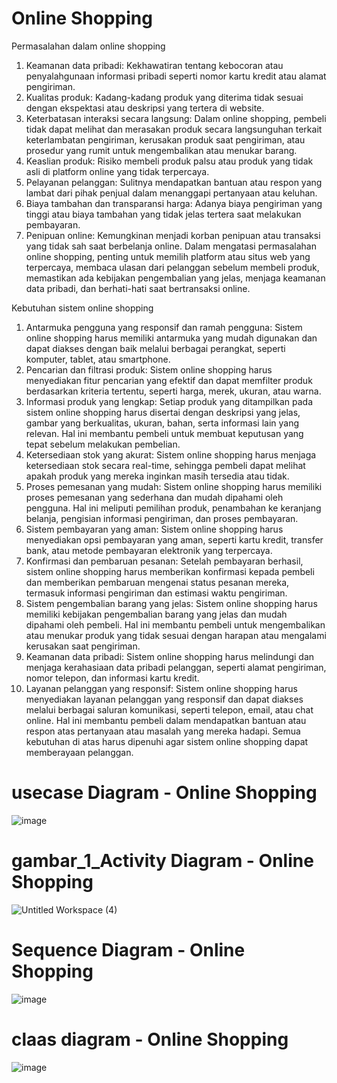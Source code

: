# Online Shopping


Permasalahan dalam online shopping 

1. Keamanan data pribadi: Kekhawatiran tentang kebocoran atau penyalahgunaan informasi pribadi seperti nomor kartu kredit atau alamat pengiriman.
2. Kualitas produk: Kadang-kadang produk yang diterima tidak sesuai dengan ekspektasi atau deskripsi yang tertera di website.
3. Keterbatasan interaksi secara langsung: Dalam online shopping, pembeli tidak dapat melihat dan merasakan produk secara langsunguhan terkait keterlambatan pengiriman, kerusakan produk saat pengiriman, atau prosedur yang rumit untuk mengembalikan atau menukar barang.
5. Keaslian produk: Risiko membeli produk palsu atau produk yang tidak asli di platform online yang tidak terpercaya.
6. Pelayanan pelanggan: Sulitnya mendapatkan bantuan atau respon yang lambat dari pihak penjual dalam menanggapi pertanyaan atau keluhan.
7. Biaya tambahan dan transparansi harga: Adanya biaya pengiriman yang tinggi atau biaya tambahan yang tidak jelas tertera saat melakukan pembayaran.
8. Penipuan online: Kemungkinan menjadi korban penipuan atau transaksi yang tidak sah saat berbelanja online.
Dalam mengatasi permasalahan online shopping, penting untuk memilih platform atau situs web yang terpercaya, membaca ulasan dari pelanggan sebelum membeli produk, memastikan ada kebijakan pengembalian yang jelas, menjaga keamanan data pribadi, dan berhati-hati saat bertransaksi online.

Kebutuhan sistem online shopping 

1. Antarmuka pengguna yang responsif dan ramah pengguna: Sistem online shopping harus memiliki antarmuka yang mudah digunakan dan dapat diakses dengan baik melalui berbagai perangkat, seperti komputer, tablet, atau smartphone.
2. Pencarian dan filtrasi produk: Sistem online shopping harus menyediakan fitur pencarian yang efektif dan dapat memfilter produk berdasarkan kriteria tertentu, seperti harga, merek, ukuran, atau warna.
3. Informasi produk yang lengkap: Setiap produk yang ditampilkan pada sistem online shopping harus disertai dengan deskripsi yang jelas, gambar yang berkualitas, ukuran, bahan, serta informasi lain yang relevan. Hal ini membantu pembeli untuk membuat keputusan yang tepat sebelum melakukan pembelian.
4. Ketersediaan stok yang akurat: Sistem online shopping harus menjaga ketersediaan stok secara real-time, sehingga pembeli dapat melihat apakah produk yang mereka inginkan masih tersedia atau tidak.
5. Proses pemesanan yang mudah: Sistem online shopping harus memiliki proses pemesanan yang sederhana dan mudah dipahami oleh pengguna. Hal ini meliputi pemilihan produk, penambahan ke keranjang belanja, pengisian informasi pengiriman, dan proses pembayaran.
6. Sistem pembayaran yang aman: Sistem online shopping harus menyediakan opsi pembayaran yang aman, seperti kartu kredit, transfer bank, atau metode pembayaran elektronik yang terpercaya.
7. Konfirmasi dan pembaruan pesanan: Setelah pembayaran berhasil, sistem online shopping harus memberikan konfirmasi kepada pembeli dan memberikan pembaruan mengenai status pesanan mereka, termasuk informasi pengiriman dan estimasi waktu pengiriman.
8. Sistem pengembalian barang yang jelas: Sistem online shopping harus memiliki kebijakan pengembalian barang yang jelas dan mudah dipahami oleh pembeli. Hal ini membantu pembeli untuk mengembalikan atau menukar produk yang tidak sesuai dengan harapan atau mengalami kerusakan saat pengiriman.
9. Keamanan data pribadi: Sistem online shopping harus melindungi dan menjaga kerahasiaan data pribadi pelanggan, seperti alamat pengiriman, nomor telepon, dan informasi kartu kredit.
10. Layanan pelanggan yang responsif: Sistem online shopping harus menyediakan layanan pelanggan yang responsif dan dapat diakses melalui berbagai saluran komunikasi, seperti telepon, email, atau chat online. Hal ini membantu pembeli dalam mendapatkan bantuan atau respon atas pertanyaan atau masalah yang mereka hadapi.
Semua kebutuhan di atas harus dipenuhi agar sistem online shopping dapat memberayaan pelanggan.


# usecase Diagram - Online Shopping
![image](https://github.com/riskibowo/usecase_Diagram_ATM/assets/115862112/a14b4668-3b3b-44ab-a20d-aebe175ce331)

# gambar_1_Activity Diagram - Online Shopping
![Untitled Workspace (4)](https://github.com/riskibowo/usecase_Diagram_ATM/assets/115862112/0b26b598-5772-450a-a185-08eeb361b32b)

# Sequence Diagram - Online Shopping
![image](https://github.com/riskibowo/usecase_Diagram_ATM/assets/115862112/f61c37bf-a26a-4383-b15e-6413b170d879)

# claas diagram - Online Shopping
![image](https://github.com/riskibowo/usecase_Diagram_ATM/assets/115862112/4427f0a4-9b39-4cc0-896e-b11c29ef0bd0)

